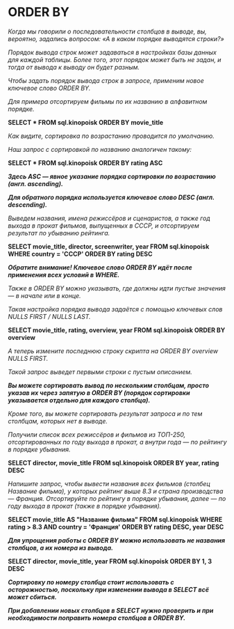 # ORDER BY
*Когда мы говорили о последовательности столбцов в выводе, вы, вероятно, задались вопросом: «А в каком порядке выводятся строки?»*

*Порядок вывода строк может задаваться в настройках базы данных для каждой таблицы. Более того, этот порядок может быть не задан, и тогда от вывода к выводу он будет разным.*

*Чтобы задать порядок вывода строк в запросе, применим новое ключевое слово ORDER BY.*

*Для примера отсортируем фильмы по их названию в алфавитном порядке.*

**SELECT *
FROM sql.kinopoisk
ORDER BY movie_title**

*Как видите, сортировка по возрастанию проводится по умолчанию.*

*Наш запрос с сортировкой по названию аналогичен такому:*

**SELECT *
FROM sql.kinopoisk
ORDER BY rating ASC**

***Здесь ASC — явное указание порядка сортировки по возрастанию (англ. ascending).***

***Для обратного порядка используется ключевое слово DESC (англ. descending).***

*Выведем названия, имена режиссёров и сценаристов, а также год выхода в прокат фильмов, выпущенных в СССР, и отсортируем результат по убыванию рейтинга.*

**SELECT
    movie_title,
    director,
    screenwriter,
    year
FROM sql.kinopoisk
WHERE country = 'СССР'
ORDER BY rating DESC**

***Обратите внимание! Ключевое слово ORDER BY идёт после применения всех условий в WHERE.***

*Также в ORDER BY можно указывать, где должны идти пустые значения — в начале или в конце.*

*Такая настройка порядка вывода задаётся с помощью ключевых слов NULLS FIRST / NULLS LAST.*

**SELECT
    movie_title,
    rating,
    overview,
    year
FROM sql.kinopoisk
ORDER BY overview**

*А теперь измените последнюю строку скрипта на ORDER BY overview NULLS FIRST.*

*Такой запрос выведет первыми строки с пустым описанием.*

***Вы можете сортировать вывод по нескольким столбцам, просто указав их через запятую в ORDER BY (порядок сортировки указывается отдельно для каждого столбца).***

*Кроме того, вы можете сортировать результат запроса и по тем столбцам, которых нет в выводе.*

*Получили список всех режиссёров и фильмов из ТОП-250, отсортированных по году выхода в прокат, а внутри года — по рейтингу в порядке убывания.*

**SELECT
    director,
    movie_title
FROM sql.kinopoisk
ORDER BY year, rating DESC**


*Напишите запрос, чтобы вывести названия всех фильмов (столбец Название фильма), у которых рейтинг выше 8.3 и страна производства — Франция. Отсортируйте по рейтингу в порядке убывания, далее — по году выхода в прокат (также в порядке убывания).*

**SELECT
    movie_title AS "Название фильма"
FROM sql.kinopoisk
WHERE rating > 8.3
    AND country = 'Франция'
ORDER BY rating DESC, year DESC**

***Для упрощения работы с ORDER BY можно использовать не названия столбцов, а их номера из вывода.***

**SELECT
    director,
    movie_title,
    year
FROM sql.kinopoisk
ORDER BY 1, 3 DESC**

***Сортировку по номеру столбца стоит использовать с осторожностью, поскольку при изменении вывода в SELECT всё может сбиться.***

***При добавлении новых столбцов в SELECT нужно проверить и при необходимости поправить номера столбцов в ORDER BY.***